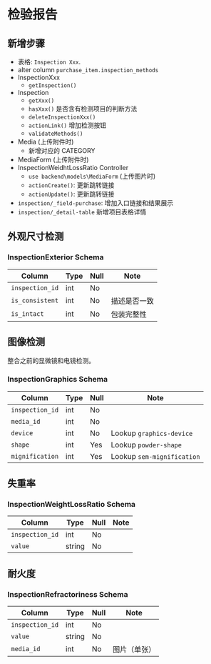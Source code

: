 # 检验报告

新增步骤
---------------------------------------------------------------------------
- 表格: `Inspection Xxx`.
- alter column `purchase_item.inspection_methods`
- InspectionXxx
    - `getInspection()`
- Inspection
    - `getXxx()`
    - `hasXxx()` 是否含有检测项目的判断方法
    - `deleteInspectionXxx()`
    - `actionLink()` 增加检测按钮
    - `validateMethods()`
- Media (上传附件时)
    - 新增对应的 CATEGORY
- MediaForm (上传附件时)
- InspectionWeidhtLossRatio Controller
    - `use backend\models\MediaForm` (上传图片时)
    - `actionCreate()`: 更新跳转链接
    - `actionUpdate()`: 更新跳转链接
- `inspection/_field-purchase`: 增加入口链接和结果展示
- `inspection/_detail-table` 新增项目表格详情

外观尺寸检测
---------------------------------------------------------------------------
### InspectionExterior Schema
Column                              | Type      | Null | Note
------------------------------------|-----------|------|-------
`inspection_id`                     | int       | No   | 
`is_consistent`                     | int       | No   | 描述是否一致
`is_intact`                         | int       | No   | 包装完整性

图像检测
---------------------------------------------------------------------------
整合之前的显微镜和电镜检测。

### InspectionGraphics Schema
Column                              | Type      | Null | Note
------------------------------------|-----------|------|-------
`inspection_id`                     | int       | No   | 
`media_id`                          | int       | No   | 
`device`                            | int       | No   | Lookup `graphics-device`
`shape`                             | int       | Yes  | Lookup `powder-shape`
`mignification`                     | int       | Yes  | Lookup `sem-mignification`

失重率
---------------------------------------------------------------------------

### InspectionWeightLossRatio Schema
Column                              | Type      | Null | Note
------------------------------------|-----------|------|-------
`inspection_id`                     | int       | No   | 
`value`                             | string    | No   | 

耐火度
---------------------------------------------------------------------------

### InspectionRefractoriness Schema
Column                              | Type      | Null | Note
------------------------------------|-----------|------|-------
`inspection_id`                     | int       | No   | 
`value`                             | string    | No   | 
`media_id`                          | int       | No   | 图片（单张）
